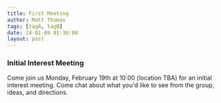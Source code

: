```yaml
---
title: First Meeting
author: Matt Thomas
tags: [tagA, tagB]
date: 24-01-09 01:30:00
layout: post
--- 
```


### Initial Interest Meeting

Come join us Monday, February 19th at 10:00 (location TBA) for an initial interest meeting. Come chat about what you'd like to see from the group, ideas, and directions.